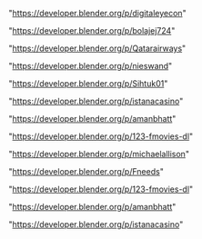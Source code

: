 "https://developer.blender.org/p/digitaleyecon"

"https://developer.blender.org/p/bolajej724"

"https://developer.blender.org/p/Qatarairways"

"https://developer.blender.org/p/nieswand"

"https://developer.blender.org/p/Sihtuk01"

"https://developer.blender.org/p/istanacasino"

"https://developer.blender.org/p/amanbhatt"

"https://developer.blender.org/p/123-fmovies-dl"

 
"https://developer.blender.org/p/michaelallison"


"https://developer.blender.org/p/Fneeds"


"https://developer.blender.org/p/123-fmovies-dl"


"https://developer.blender.org/p/amanbhatt"


"https://developer.blender.org/p/istanacasino"


 

